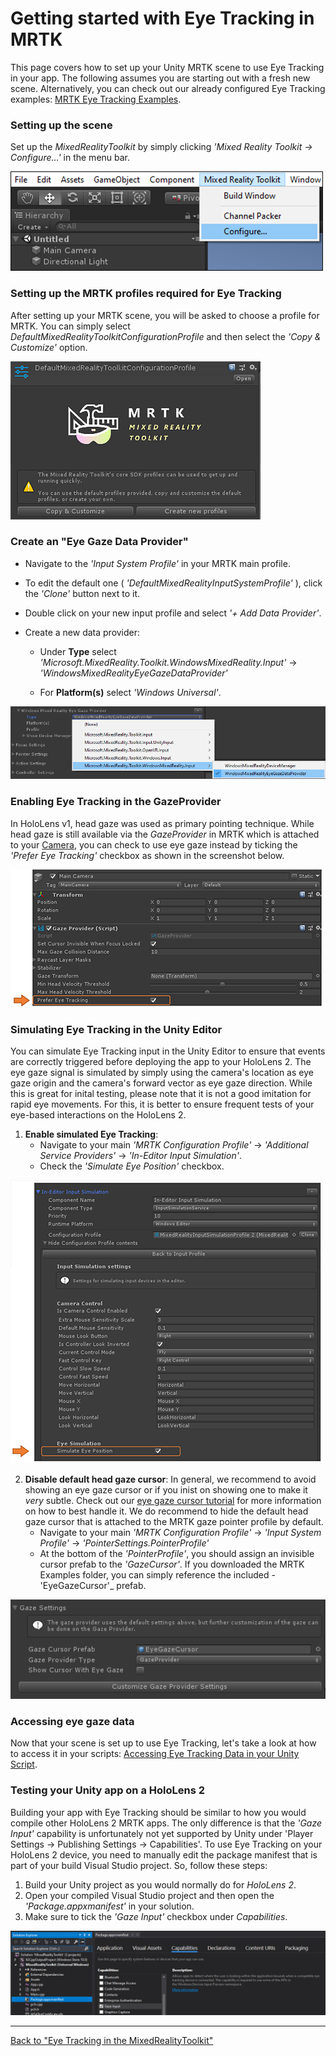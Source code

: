 # Getting started with Eye Tracking in MRTK
This page covers how to set up your Unity MRTK scene to use Eye Tracking in your app. 
The following assumes you are starting out with a fresh new scene.
Alternatively, you can check out our already configured Eye Tracking examples: 
[MRTK Eye Tracking Examples](/Documentation/EyeTracking/EyeTracking_ExamplesOverview.md).


### Setting up the scene
Set up the _MixedRealityToolkit_ by simply clicking _'Mixed Reality Toolkit -> Configure…'_ in the menu bar.

![MRTK](/External/ReadMeImages/EyeTracking/mrtk_setup_configure.png)


### Setting up the MRTK profiles required for Eye Tracking
After setting up your MRTK scene, you will be asked to choose a profile for MRTK. 
You can simply select _DefaultMixedRealityToolkitConfigurationProfile_ and then select the _'Copy & Customize'_ option.

![MRTK](/External/ReadMeImages/EyeTracking/mrtk_setup_configprofile.png)


### Create an "Eye Gaze Data Provider"
- Navigate to the _'Input System Profile'_ in your MRTK main profile.

- To edit the default one ( _'DefaultMixedRealityInputSystemProfile'_ ), click the _'Clone'_ button next to it. 

- Double click on your new input profile and select _'+ Add Data Provider'_. 

- Create a new data provider: 
    - Under **Type** select _'Microsoft.MixedReality.Toolkit.WindowsMixedReality.Input'_ -> _'WindowsMixedRealityEyeGazeDataProvider'_
    
    - For **Platform(s)** select _'Windows Universal'_.

![MRTK](/External/ReadMeImages/EyeTracking/mrtk_setup_eyes_dataprovider.png)


### Enabling Eye Tracking in the GazeProvider
In HoloLens v1, head gaze was used as primary pointing technique. 
While head gaze is still available via the _GazeProvider_ in MRTK which is attached to your [Camera](href:https://docs.unity3d.com/ScriptReference/Camera.html), you can check to use eye gaze instead by ticking the _'Prefer Eye Tracking'_ checkbox as shown in the screenshot below.

![MRTK](/External/ReadMeImages/EyeTracking/mrtk_setup_eyes_gazeprovider.png)


### Simulating Eye Tracking in the Unity Editor
You can simulate Eye Tracking input in the Unity Editor to ensure that events are correctly triggered before deploying the app to your HoloLens 2.
The eye gaze signal is simulated by simply using the camera's location as eye gaze origin and the camera's forward vector as eye gaze direction.
While this is great for inital testing, please note that it is not a good imitation for rapid eye movements. 
For this, it is better to ensure frequent tests of your eye-based interactions on the HoloLens 2.

1. **Enable simulated Eye Tracking**: 
    - Navigate to your main _'MRTK Configuration Profile'_ -> _'Additional Service Providers'_ -> _'In-Editor Input Simulation'_.
    - Check the _'Simulate Eye Position'_ checkbox.

![MRTK](/External/ReadMeImages/EyeTracking/mrtk_setup_eyes_simulate.png)
    
2. **Disable default head gaze cursor**: 
In general, we recommend to avoid showing an eye gaze cursor or if you inist on showing one to make it _very_ subtle.
Check out our [eye gaze cursor tutorial](/Documentation/EyeTracking/EyeTracking_Cursor.md) for more information on how to best handle it.
We do recommend to hide the default head gaze cursor that is attached to the MRTK gaze pointer profile by default.
    - Navigate to your main _'MRTK Configuration Profile'_ -> _'Input System Profile'_ -> _'PointerSettings.PointerProfile'_
    - At the bottom of the _'PointerProfile'_, you should assign an invisible cursor prefab to the _'GazeCursor'_. If you downloaded the MRTK Examples folder, you can simply reference the included -'EyeGazeCursor'_ prefab.

![MRTK](/External/ReadMeImages/EyeTracking/mrtk_setup_eyes_gazesettings.png)

### Accessing eye gaze data
Now that your scene is set up to use Eye Tracking, let's take a look at how to access it in your scripts: 
[Accessing Eye Tracking Data in your Unity Script](/Documentation/EyeTracking/EyeTracking_EyeGazeProvider.md).

 
### Testing your Unity app on a HoloLens 2
Building your app with Eye Tracking should be similar to how you would compile other HoloLens 2 MRTK apps. 
The only difference is that the *'Gaze Input'* capability is unfortunately not yet supported by Unity under 'Player Settings -> Publishing Settings -> Capabilities'. 
To use Eye Tracking on your HoloLens 2 device, you need to manually edit the package manifest that is part of your build Visual Studio project.
So, follow these steps:
1. Build your Unity project as you would normally do for _HoloLens 2_.
2. Open your compiled Visual Studio project and then open the _'Package.appxmanifest'_ in your solution.
3. Make sure to tick the _'Gaze Input'_ checkbox under _Capabilities_.

![Enabling Gaze Input in Visual Studio](/External/ReadMeImages/EyeTracking/mrtk_et_gazeinput.jpg)

---
[Back to "Eye Tracking in the MixedRealityToolkit"](/Documentation/EyeTracking/EyeTracking_Main.md)
